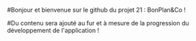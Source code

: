 #Bonjour et bienvenue sur le github du projet 21 : BonPlan&Co !

#Du contenu sera ajouté au fur et à mesure de la progression du développement de l'application !

